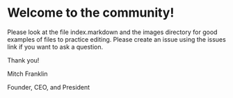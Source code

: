 Welcome to the community!
=================

Please look at the file index.markdown and the images directory for good 
examples of files to practice editing.  Please create an issue using the 
issues link if you want to ask a question.

Thank you!

Mitch Franklin

Founder, CEO, and President

